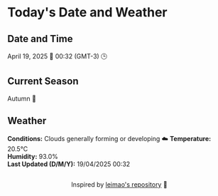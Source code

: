  # Today's Date and Weather
    
## Date and Time
April 19, 2025 📅
00:32 (GMT-3) 🕒

## Current Season
Autumn 🍂
## Weather 
**Conditions:** Clouds generally forming or developing ☁️
**Temperature:** 20.5°C  
**Humidity:** 93.0%  
**Last Updated (D/M/Y):** 19/04/2025 00:32
##
<div align="center">Inspired by <a href="https://github.com/leimao/What-Is-The-Date-Today">leimao's repository</a> 🌱</div>

